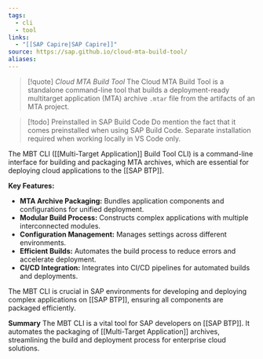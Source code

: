```yaml
---
tags:
  - cli
  - tool
links:
  - "[[SAP Capire|SAP Capire]]"
source: https://sap.github.io/cloud-mta-build-tool/
aliases:
---
```

> [!quote] *Cloud MTA Build Tool*
> The Cloud MTA Build Tool is a standalone command-line tool that builds a deployment-ready multitarget application (MTA) archive `.mtar` file from the artifacts of an MTA project.

> [!todo] Preinstalled in SAP Build Code
> Do mention the fact that it comes preinstalled when using SAP Build Code. Separate installation required when working locally in VS Code only.

The MBT CLI ([[Multi-Target Application]] Build Tool CLI) is a command-line interface for building and packaging MTA archives, which are essential for deploying cloud applications to the [[SAP BTP]].

**Key Features:**
- **MTA Archive Packaging:** Bundles application components and configurations for unified deployment.
- **Modular Build Process:** Constructs complex applications with multiple interconnected modules.
- **Configuration Management:** Manages settings across different environments.
- **Efficient Builds:** Automates the build process to reduce errors and accelerate deployment.
- **CI/CD Integration:** Integrates into CI/CD pipelines for automated builds and deployments.

The MBT CLI is crucial in SAP environments for developing and deploying complex applications on [[SAP BTP]], ensuring all components are packaged efficiently.

**Summary**
The MBT CLI is a vital tool for SAP developers on [[SAP BTP]]. It automates the packaging of [[Multi-Target Application]] archives, streamlining the build and deployment process for enterprise cloud solutions.